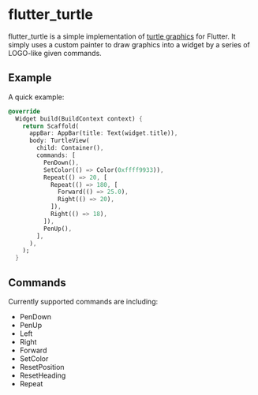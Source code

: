 # flutter_turtle

flutter_turtle is a simple implementation of [turtle graphics](https://en.wikipedia.org/wiki/Turtle_graphics)
for Flutter. It simply uses a custom painter to draw graphics into a widget by a
series of LOGO-like given commands.

## Example

A quick example:

```dart
@override
  Widget build(BuildContext context) {
    return Scaffold(
      appBar: AppBar(title: Text(widget.title)),
      body: TurtleView(
        child: Container(),
        commands: [
          PenDown(),
          SetColor(() => Color(0xffff9933)),
          Repeat(() => 20, [
            Repeat(() => 180, [
              Forward(() => 25.0),
              Right(() => 20),
            ]),
            Right(() => 18),
          ]),
          PenUp(),
        ],
      ),
    );
  }
```

## Commands

Currently supported commands are including:

- PenDown
- PenUp
- Left
- Right
- Forward
- SetColor
- ResetPosition
- ResetHeading
- Repeat
